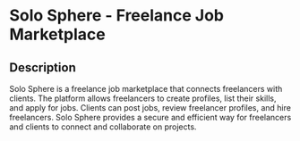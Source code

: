 # Solo Sphere - Freelance Job Marketplace

## Description
Solo Sphere is a freelance job marketplace that connects freelancers with clients. The platform allows freelancers to create profiles, list their skills, and apply for jobs. Clients can post jobs, review freelancer profiles, and hire freelancers. Solo Sphere provides a secure and efficient way for freelancers and clients to connect and collaborate on projects.
